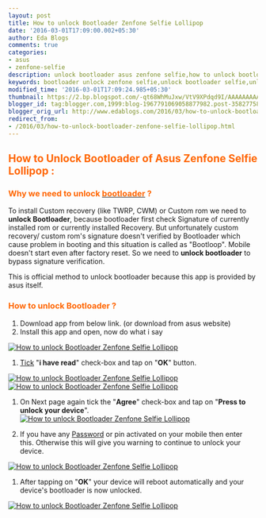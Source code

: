 ```yaml
---
layout: post
title: How to unlock Bootloader Zenfone Selfie Lollipop
date: '2016-03-01T17:09:00.002+05:30'
author: Eda Blogs
comments: true
categories:
- asus
- zenfone-selfie
description: unlock bootloader asus zenfone selfie,how to unlock bootloader in zenfone selfie,easy way to unlock bootloader in zenfone selfie,official way to unlock bootloader
keywords: bootloader unlock zenfone selfie,unlock bootloader selfie,unlock bootloader zenfone selfie,unlock bootloader zenfone
modified_time: '2016-03-01T17:09:24.985+05:30'
thumbnail: https://2.bp.blogspot.com/-qt68WhMuJxw/VtV9XPdqd9I/AAAAAAAAAAk/d8W7-49F2Cg/s72-c/unlock1%2Bcopy.png
blogger_id: tag:blogger.com,1999:blog-1967791069058877982.post-3582775884469278969
blogger_orig_url: http://www.edablogs.com/2016/03/how-to-unlock-bootloader-zenfone-selfie-lollipop.html
redirect_from:
- /2016/03/how-to-unlock-bootloader-zenfone-selfie-lollipop.html
---
```


## <span style="color: #ff6600;">How to Unlock Bootloader of Asus Zenfone Selfie Lollipop :</span>

### <span style="color: #ff6600;">Why we need to unlock [<span style="color: #ff6600;">bootloader</span>](http://en.wikipedia.org/wiki/Booting "Booting") ?</span>

To install Custom recovery (like TWRP, CWM) or Custom rom we need to **unlock Bootloader**, because bootloader first check Signature of currently installed rom or currently installed Recovery. But unfortunately custom recovery/ custom rom's signature doesn't verified by Bootloader which cause problem in booting and this situation is called as "Bootloop". Mobile doesn't start even after factory reset. So we need to **unlock bootloader** to bypass signature verification.

This is official method to unlock bootloader because this app is provided by asus itself.

### <span style="color: #ff6600;">How to unlock Bootloader ?</span>

1.  Download app from below link. (or download from asus website)
2.  Install this app and open, now do what i say

[![How to unlock Bootloader Zenfone Selfie Lollipop](https://2.bp.blogspot.com/-qt68WhMuJxw/VtV9XPdqd9I/AAAAAAAAAAk/d8W7-49F2Cg/s320/unlock1%2Bcopy.png "How to unlock Bootloader Zenfone Selfie Lollipop")](https://2.bp.blogspot.com/-qt68WhMuJxw/VtV9XPdqd9I/AAAAAAAAAAk/d8W7-49F2Cg/s1600/unlock1%2Bcopy.png)

1.  [Tick](http://en.wikipedia.org/wiki/Tick "Tick") "**i have read**" check-box and tap on "**OK**" button.

[![How to unlock Bootloader Zenfone Selfie Lollipop](https://4.bp.blogspot.com/-ofBvYU0KNHQ/VtV9ZBTPUpI/AAAAAAAAAAo/Cc7rLTRlvg0/s320/unlock2%2Bcopy.png "How to unlock Bootloader Zenfone Selfie Lollipop")](https://4.bp.blogspot.com/-ofBvYU0KNHQ/VtV9ZBTPUpI/AAAAAAAAAAo/Cc7rLTRlvg0/s1600/unlock2%2Bcopy.png)[![How to unlock Bootloader Zenfone Selfie Lollipop](https://3.bp.blogspot.com/-NlqHv9R1ZQk/VtV9V0nyinI/AAAAAAAAAAg/jFzhdNHZBPQ/s320/unlock3%2Bcopy.png "How to unlock Bootloader Zenfone Selfie Lollipop")](https://3.bp.blogspot.com/-NlqHv9R1ZQk/VtV9V0nyinI/AAAAAAAAAAg/jFzhdNHZBPQ/s1600/unlock3%2Bcopy.png)

1.  On Next page again tick the "**Agree**" check-box and tap on "**Press to unlock your device**".
[![How to unlock Bootloader Zenfone Selfie Lollipop](https://3.bp.blogspot.com/-tdtpWDXDxSA/VtV9eGWC2JI/AAAAAAAAAAs/08nhM6Kmf0s/s320/unlock4%2Bcopy.png "How to unlock Bootloader Zenfone Selfie Lollipop")](https://3.bp.blogspot.com/-tdtpWDXDxSA/VtV9eGWC2JI/AAAAAAAAAAs/08nhM6Kmf0s/s320/unlock4%2Bcopy.png)

1.  If you have any [Password](http://en.wikipedia.org/wiki/Password_%28game_show%29 "Password (game show)") or pin activated on your mobile then enter this. Otherwise this will give you warning to continue to unlock your device.

[![How to unlock Bootloader Zenfone Selfie Lollipop](https://2.bp.blogspot.com/-kWxinMyPIyg/VtV9fh4d1DI/AAAAAAAAAAw/wvAB8m-b2YY/s320/unlock5%2Bcopy.png "How to unlock Bootloader Zenfone Selfie Lollipop")](https://2.bp.blogspot.com/-kWxinMyPIyg/VtV9fh4d1DI/AAAAAAAAAAw/wvAB8m-b2YY/s1600/unlock5%2Bcopy.png)

1.  After tapping on "**OK**" your device will reboot automatically and your device's bootloader is now unlocked.

[![How to unlock Bootloader Zenfone Selfie Lollipop](https://3.bp.blogspot.com/-Zehhlqwcmy0/VtV9f6resFI/AAAAAAAAAA0/ZR1_0SwDons/s320/unlock6%2Bcopy.png "How to unlock Bootloader Zenfone Selfie Lollipop")](https://3.bp.blogspot.com/-Zehhlqwcmy0/VtV9f6resFI/AAAAAAAAAA0/ZR1_0SwDons/s1600/unlock6%2Bcopy.png)